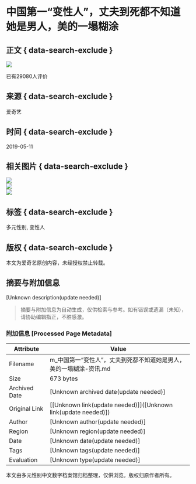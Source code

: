 # 中国第一“变性人”，丈夫到死都不知道她是男人，美的一塌糊涂

## 正文 { data-search-exclude }


![](//pic1.iqiyipic.com/lequ/20210610/a1fcaf74d859477cac6cae768ac594b9.png)

已有29080人评价

## 来源 { data-search-exclude }
爱奇艺

## 时间 { data-search-exclude }
2019-05-11

## 相关图片 { data-search-exclude }
![](https://pic6.iqiyipic.com/image/20190510/a6/31/v_129300899_m_601_160_90.jpg)  
![](https://pic6.iqiyipic.com/image/20190511/71/d0/v_129345830_m_601_160_90.jpg)  
![](https://pic6.iqiyipic.com/image/20190511/ea/34/v_129345889_m_601_m1_160_90.jpg)  

## 标签 { data-search-exclude }
多元性别, 变性人

## 版权 { data-search-exclude }
本文为爱奇艺原创内容，未经授权禁止转载。
<!-- tcd_original_link https://m.iqiyi.com/v_19rsh8qurw.html -->


## 摘要与附加信息

<!-- tcd_abstract -->
[Unknown description(update needed)]
<!-- tcd_abstract_end -->

> 摘要与附加信息为自动生成，仅供检索与参考。如有错误或遗漏（未知），请协助编辑指正，不胜感激。

### 附加信息 [Processed Page Metadata]

| Attribute       | Value                                  |
|-----------------|----------------------------------------|
| Filename        | m_中国第一“变性人”，丈夫到死都不知道她是男人，美的一塌糊涂-资讯.md                             |
| Size            | 673 bytes                           |
| Archived Date   | [Unknown archived date(update needed)]                             |
| Original Link   | [[Unknown link(update needed)]]([Unknown link(update needed)])                       |
| Author          | [Unknown author(update needed)]                               |
| Region          | [Unknown region(update needed)]                               |
| Date            | [Unknown date(update needed)]                                 |
| Tags            | [Unknown tags(update needed)]                                 |
| Evaluation            | [Unknown type(update needed)]                                 |
<!-- tcd_table_end -->

本文由多元性别中文数字档案馆归档整理，仅供浏览。版权归原作者所有。
